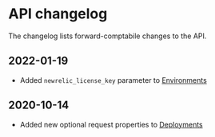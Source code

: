 
# API changelog

The changelog lists forward-comptabile changes to the API.

## 2022-01-19
- Added `newrelic_license_key` parameter to [Environments](/docs/api/environments/update-environment)
## 2020-10-14
- Added new optional request properties to [Deployments](/docs/api/deployments/post)
